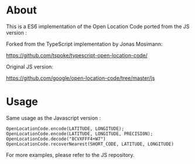 # About

This is a ES6 implementation of the Open Location Code ported from the JS version :

Forked from the TypeScript implementation by Jonas Mosimann:

https://github.com/tspoke/typescript-open-location-code/

Original JS version:

https://github.com/google/open-location-code/tree/master/js

# Usage

Same usage as the Javascript version :

```
OpenLocationCode.encode(LATITUDE, LONGITUDE);
OpenLocationCode.encode(LATITUDE, LONGITUDE, PRECISION);
OpenLocationCode.decode("8CVXFFF4+W7")
OpenLocationCode.recoverNearest(SHORT_CODE, LATITUDE, LONGITUDE)
```

For more examples, please refer to the JS repository.

